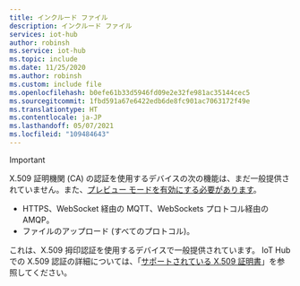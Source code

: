 ```yaml
---
title: インクルード ファイル
description: インクルード ファイル
services: iot-hub
author: robinsh
ms.service: iot-hub
ms.topic: include
ms.date: 11/25/2020
ms.author: robinsh
ms.custom: include file
ms.openlocfilehash: b0efe61b33d5946fd09e2e32fe981ac35144cec5
ms.sourcegitcommit: 1fbd591a67e6422edb6de8fc901ac7063172f49e
ms.translationtype: HT
ms.contentlocale: ja-JP
ms.lasthandoff: 05/07/2021
ms.locfileid: "109484643"
---
```

> [!IMPORTANT]
> X.509 証明機関 (CA) の認証を使用するデバイスの次の機能は、まだ一般提供されていません。また、[プレビュー モードを有効にする必要があります](../articles/iot-hub/iot-hub-preview-mode.md)。
>
> - HTTPS、WebSocket 経由の MQTT、WebSockets プロトコル経由の AMQP。
> - ファイルのアップロード (すべてのプロトコル)。
>
> これは、X.509 拇印認証を使用するデバイスで一般提供されています。 IoT Hub での X.509 認証の詳細については、「[サポートされている X.509 証明書](../articles/iot-hub/iot-hub-dev-guide-sas.md#supported-x509-certificates)」を参照してください。  
>
